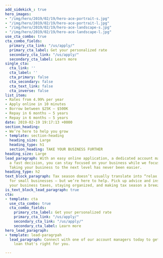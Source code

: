 ```yaml
---
add_sidekick_: true
hero_images:
- "/img/hero/2019/02/19/hero-ace-portrait-s.jpg"
- "/img/hero/2019/02/19/hero-ace-portrait-l.jpg"
- "/img/hero/2019/02/19/hero-ace-landscape-s.jpg"
- "/img/hero/2019/02/19/hero-ace-landscape-l.jpg"
use_cta_combo: true
cta_combo_fields:
  primary_cta_link: "/us/apply/"
  primary_cta_label: Get your personalized rate
  secondary_cta_link: "/us/apply/"
  secondary_cta_label: Learn more
single_cta:
  cta_link: ''
  cta_label: ''
  cta_primary: false
  cta_secondary: false
  cta_text_link: false
  cta_inverse: false
list_item:
- Rates from 4.99% per year
- Apply online in 10 minutes
- Borrow between $25K — $500K
- Repay in 6 months — 5 years
- Repay in 6 months — 5 years
date: 2019-02-19 19:17:13 +0000
section_heading:
- We’re here to help you grow
- template: section-heading
  heading_size: Large
  heading_type: h1
  section_heading: TAKE YOUR BUSINESS FURTHER
heading_size: Large
lead_paragraph: With an easy online application, a dedicated account manager, and
  a fast decision, you can stay focused on your business while we focus on your loan.
  Taking your business to the next level has never been easier.
heading_type: h2
text_block_paragraph: Tax season doesn’t usually translate into “relax season,” particularly
  for small businesses — but we’re here to help. Pick up advice and insight on filing
  your business taxes, staying organized, and making tax season a breeze.
is_text_block_lead_paragraph: true
cta:
- template: cta
  use_cta_combo: true
  cta_combo_fields:
    primary_cta_label: Get your personalized rate
    primary_cta_link: "/us/apply/"
    secondary_cta_link: "/us/apply/"
    secondary_cta_label: Learn more
hero_lead_paragraph:
- template: lead-paragrpah
  lead_paragraph: Connect with one of our account managers today to get a business
    loan that's right for you.

---
```

